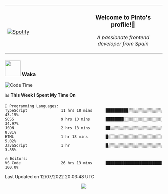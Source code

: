 <table width="100%" align="center"> 
  <tr>
  <td width="50%">
      
&nbsp; <br> [![Spotify](https://novatorem-zeta-rust.vercel.app/api/spotify)](https://open.spotify.com/user/novatorem-zeta-rust)

  </td>
  <td width="50%">
    <h3 align="center">Welcome to Pinto's profile!👋</h3>
    <p align="center"><em>A passionate frontend developer from Spain</em></p>
  </td>
  </table>

### <img src="https://media.giphy.com/media/VgCDAzcKvsR6OM0uWg/giphy.gif" width="50"> Waka

  <!--START_SECTION:waka-->
![Code Time](http://img.shields.io/badge/Code%20Time-639%20hrs%2041%20mins-blue)

📊 **This Week I Spent My Time On** 

```text
💬 Programming Languages: 
TypeScript               11 hrs 18 mins      ██████████░░░░░░░░░░░░░░░   43.15% 
SCSS                     9 hrs 10 mins       ████████░░░░░░░░░░░░░░░░░   34.97% 
JSON                     2 hrs 18 mins       ██░░░░░░░░░░░░░░░░░░░░░░░   8.81% 
HTML                     1 hr 18 mins        █░░░░░░░░░░░░░░░░░░░░░░░░   5.02% 
JavaScript               1 hr                █░░░░░░░░░░░░░░░░░░░░░░░░   3.85%

🔥 Editors: 
VS Code                  26 hrs 13 mins      █████████████████████████   100.0%

```


 Last Updated on 12/07/2022 20:03:48 UTC
<!--END_SECTION:waka-->

<div align="center">
<img src="https://github-readme-stats-gilt-tau.vercel.app/api/top-langs/?username=pinto-hub&layout=compact&theme=dracula" />
</div>
